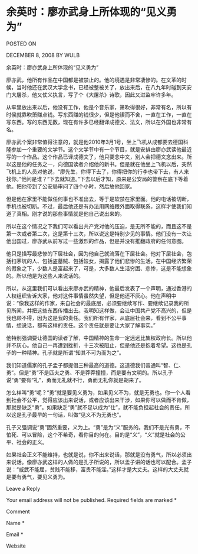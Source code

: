# 余英时：廖亦武身上所体现的“见义勇为”  
POSTED ON

DECEMBER 8, 2008 BY WULB

余英时：廖亦武身上所体现的“见义勇为”

廖亦武，他所有作品在中国都是被禁止的。他的境遇是非常凄惨的。在文革的时候，当时他还在武汉大学念书，已经被整被关了，放出来后，在八九年时碰到天安门大屠杀，他又仗义执言，写了个《大屠杀》诗歌，因此又进监牢许多年。

从牢里放出来以后，他没有工作，他是个音乐家，箫吹得很好，非常有名，所以有时侯就靠吹箫赚点钱。写东西赚的钱很少，但是他锲而不舍，一直在工作，一直在写东西。写的东西无数，现在有许多已经翻译成德文、法文，所以在外国也非常有名。

廖亦武个案非常值得注意的，就是他2010年3月1号，坐上飞机从成都要去德国科隆参加一个重要的文学节。这个文学节中有一个节目，就是安排由廖亦武读他最近写的一个作品。这个作品已译成德文了，他只要念中文，别人会把德文念出来。所以这是他的任务之一，向德国读者介绍他的新书。但是就在他坐上飞机以后，突然飞机上的人员对他说，“廖先生，你得下去了，你得把你的行李也带下去，有人来找你。”他问是谁？“下去就知道。”下去以后才知，原来是公安局的警察在底下等着他。把他带到了公安局审问了四个小时，然后放他回家。

但是他在家里不能做任何事也不准出去，等于是软禁在家里面。他的电话被切断，手机也被切断。不过，最后他还是有办法用网络跟外面取得联系，这样才使我们知道了真相。刚才说的那些事情就是他自己说出来的。

所以在这个情况之下我们可以看出共产党对他的压迫，是无所不能的，而且这不是第一次或者第二次，这是第十三次，所以说这是特别少见的事情。他们没有一次让他出国过，廖亦武从前写过一些激烈的作品，但是并没有推翻政府的任何意图。

他只是描写最悲惨的下层社会，因为他自己就流落在下层社会。他对下层社会，包括扫茅坑的人、包括盗墓贼、包括妓女，揭露了他们悲惨的生活。在中国经济繁荣的假象之下，少数人是富起来了，可是，大多数人生活穷困、悲惨，这是不能想象的。所以他是为这些人来说话的。

所以，从这里我们可以看出来廖亦武的精神，他最后发表了一个声明，通过香港的人权组织告诉大家，他对这件事情虽然失望，但是他还不灰心。他在声明中说：“像我这样的作家，来自社会的最底层，必须要继续写作、要继续记录我的所见所闻，并把这些东西传播出去。我明知这样做，会让中国共产党不高兴的，但是我也顾不得，因为这是我的责任。我们所有作家，从底层社会来，看到不公平事情，想说话，都有这样的责任。这个责任就是要让大家了解事实。”

他特别强调要让德国的读者了解，中国精神的生命一定远远比集权政府长。所以他并不灰心。他自己一再遭到挫折，十三次被阻止，但是他还是抱着希望。这也是孔子的一种精神。孔子就是所谓“知其不可为而为之”。

我们知道儒家的孔子孟子都提倡三种最高的道德。这道德我们普通叫“智、仁、勇”。但是“勇”不是匹夫之勇、不是莽莽撞撞，而是要有文明的。所以孔子说“勇”要有“礼”，勇而无礼就不行，勇而无礼你就是胡来了。

怎么样叫“勇”呢？“勇”就是要见义勇为，如果见义不为，就是无勇也。你一个人看到社会不公平，觉得应该出来说话，或者应该出来干涉，如果你可以做而不肯做，那就是缺乏“勇”。如果缺乏“勇”就不足以成为“仕”，就不能负担起社会的责任。所以这是孔子最早的一句话，叫做“见义不为无勇也”。

孔子又强调说“勇”固然重要，义为上。“勇”是为“义”服务的。我们不是光有勇，不怕死、可以冒险，这个不希奇，看你目的何在。目的是“义”，“义”就是社会的公平、社会的正义。

如果社会正义不能维持，也就是说，你不出来说话，那就是没有勇气，所以必须出来说话。像廖亦武这样的人做的是孔子所说的，所以孟子讲的话也可以配合。孟子说：“威武不能屈，贫贱不能移，富贵不能淫。”这样才是大丈夫。这样的大丈夫就是要有勇气，要见义勇为。

Leave a Reply

Your email address will not be published. Required fields are marked *

Comment

Name *

Email *

Website